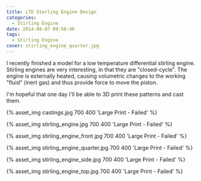 ```yaml
---
title: LTD Sterling Engine Design
categories:
  - Stirling Engine
date: 2014-08-07 09:58:40
tags:
  - Stirling Engine
cover: stirling_engine_quarter.jpg
---
```


I recently finished a model for a low temperature differential stirling engine. Stirling engines are very interesting, in that they are "closed-cycle". The engine is externally heated, causing volumetric changes to the working "fluid" (inert gas) and thus provide force to move the piston.

I'm hopeful that one day I'll be able to 3D print these patterns and cast them.
<p>{% asset_img castings.jpg  700 400 'Large Print - Failed' %}</p>
<p>{% asset_img stirling_engine.jpg  700 400 'Large Print - Failed' %}</p>
<p>{% asset_img stirling_engine_front.jpg  700 400 'Large Print - Failed' %}</p>
<p>{% asset_img stirling_engine_quarter.jpg  700 400 'Large Print - Failed' %}</p>
<p>{% asset_img stirling_engine_side.jpg  700 400 'Large Print - Failed' %}</p>
<p>{% asset_img stirling_engine_top.jpg  700 400 'Large Print - Failed' %}</p>


